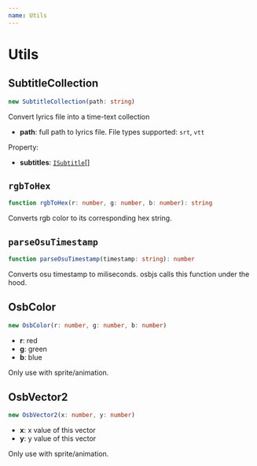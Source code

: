 ```yaml
---
name: Utils
---
```


# Utils

## SubtitleCollection
```ts
new SubtitleCollection(path: string)
```
Convert lyrics file into a time-text collection

* **path**: full path to lyrics file. File types supported: `srt`, `vtt`

Property:
* **subtitles**: [`ISubtitle`](/docs/osbjs-types)[]

## `rgbToHex`
```ts
function rgbToHex(r: number, g: number, b: number): string
```
Converts rgb color to its corresponding hex string.

## `parseOsuTimestamp`
```ts
function parseOsuTimestamp(timestamp: string): number
```
Converts osu timestamp to miliseconds. osbjs calls this function under the hood.

## OsbColor
```ts
new OsbColor(r: number, g: number, b: number)
```

* **r**: red
* **g**: green
* **b**: blue

Only use with sprite/animation.

## OsbVector2
```ts
new OsbVector2(x: number, y: number)
```

* **x**: x value of this vector
* **y**: y value of this vector

Only use with sprite/animation.
